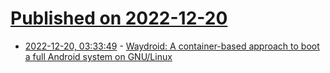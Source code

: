 # [Published on 2022-12-20](index.md)

* [2022-12-20, 03:33:49](https://news.ycombinator.com/item?id=34061214) - [Waydroid: A container-based approach to boot a full Android system on GNU/Linux](https://waydro.id/)
